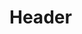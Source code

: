 <!-- TITLE: V 1 Report Development Documentation V 2 -->
<!-- SUBTITLE: A quick summary of V 1 Report Development Documentation V 2 -->

# Header